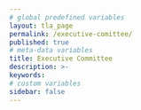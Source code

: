 ```yaml
---
# global predefined variables
layout: tla_page
permalink: /executive-comittee/
published: true
# meta-data variables
title: Executive Committee
description: >-
keywords:
# custom variables
sidebar: false
---
```

